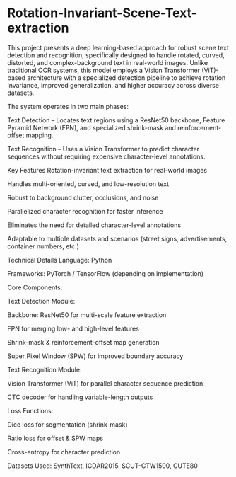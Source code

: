 # Rotation-Invariant-Scene-Text-extraction

This project presents a deep learning-based approach for robust scene text detection and recognition, specifically designed to handle rotated, curved, distorted, and complex-background text in real-world images. Unlike traditional OCR systems, this model employs a Vision Transformer (ViT)-based architecture with a specialized detection pipeline to achieve rotation invariance, improved generalization, and higher accuracy across diverse datasets.

The system operates in two main phases:

Text Detection – Locates text regions using a ResNet50 backbone, Feature Pyramid Network (FPN), and specialized shrink-mask and reinforcement-offset mapping.

Text Recognition – Uses a Vision Transformer to predict character sequences without requiring expensive character-level annotations.

Key Features
Rotation-invariant text extraction for real-world images

Handles multi-oriented, curved, and low-resolution text

Robust to background clutter, occlusions, and noise

Parallelized character recognition for faster inference

Eliminates the need for detailed character-level annotations

Adaptable to multiple datasets and scenarios (street signs, advertisements, container numbers, etc.)

Technical Details
Language: Python

Frameworks: PyTorch / TensorFlow (depending on implementation)

Core Components:

Text Detection Module:

Backbone: ResNet50 for multi-scale feature extraction

FPN for merging low- and high-level features

Shrink-mask & reinforcement-offset map generation

Super Pixel Window (SPW) for improved boundary accuracy

Text Recognition Module:

Vision Transformer (ViT) for parallel character sequence prediction

CTC decoder for handling variable-length outputs

Loss Functions:

Dice loss for segmentation (shrink-mask)

Ratio loss for offset & SPW maps

Cross-entropy for character prediction

Datasets Used: SynthText, ICDAR2015, SCUT-CTW1500, CUTE80

